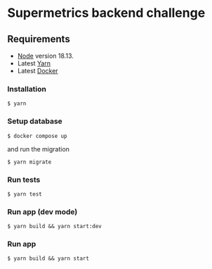 # Supermetrics backend challenge

## Requirements

- [Node](https://nodejs.org/en/) version 18.13.
- Latest [Yarn](https://classic.yarnpkg.com/lang/en/docs/install/)
- Latest [Docker](https://www.docker.com/products/docker-desktop/)

### Installation

```shell
$ yarn
```

### Setup database

```shell
$ docker compose up
```

and run the migration

```shell
$ yarn migrate
```

### Run tests

```shell
$ yarn test
```

### Run app (dev mode)

```shell
$ yarn build && yarn start:dev
```

### Run app

```shell
$ yarn build && yarn start
```

